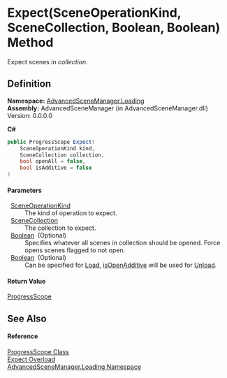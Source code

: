 # Expect(SceneOperationKind, SceneCollection, Boolean, Boolean) Method


Expect scenes in *collection*.



## Definition
**Namespace:** <a href="N_AdvancedSceneManager_Loading.md">AdvancedSceneManager.Loading</a>  
**Assembly:** AdvancedSceneManager (in AdvancedSceneManager.dll) Version: 0.0.0.0

**C#**
``` C#
public ProgressScope Expect(
	SceneOperationKind kind,
	SceneCollection collection,
	bool openAll = false,
	bool isAdditive = false
)
```



#### Parameters
<dl><dt>  <a href="T_AdvancedSceneManager_Loading_SceneOperationKind.md">SceneOperationKind</a></dt><dd>The kind of operation to expect.</dd><dt>  <a href="T_AdvancedSceneManager_Models_SceneCollection.md">SceneCollection</a></dt><dd>The collection to expect.</dd><dt>  <a href="https://learn.microsoft.com/dotnet/api/system.boolean" target="_blank" rel="noopener noreferrer">Boolean</a>  (Optional)</dt><dd>Specifies whatever all scenes in collection should be opened. Force opens scenes flagged to not open.</dd><dt>  <a href="https://learn.microsoft.com/dotnet/api/system.boolean" target="_blank" rel="noopener noreferrer">Boolean</a>  (Optional)</dt><dd>Can be specified for <a href="T_AdvancedSceneManager_Loading_SceneOperationKind.md">Load</a>, <a href="P_AdvancedSceneManager_Models_SceneCollection_isOpenAdditive.md">isOpenAdditive</a> will be used for <a href="T_AdvancedSceneManager_Loading_SceneOperationKind.md">Unload</a>.</dd></dl>

#### Return Value
<a href="T_AdvancedSceneManager_Loading_ProgressScope.md">ProgressScope</a>

## See Also


#### Reference
<a href="T_AdvancedSceneManager_Loading_ProgressScope.md">ProgressScope Class</a>  
<a href="Overload_AdvancedSceneManager_Loading_ProgressScope_Expect.md">Expect Overload</a>  
<a href="N_AdvancedSceneManager_Loading.md">AdvancedSceneManager.Loading Namespace</a>  
